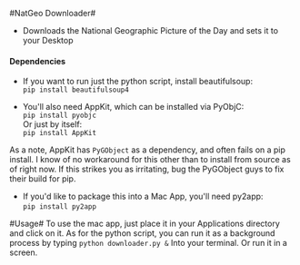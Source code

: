 #NatGeo Downloader#

* Downloads the National Geographic Picture of the Day and sets it to your Desktop  

#### Dependencies ####
* If you want to run just the python script, install beautifulsoup:  
`pip install beautifulsoup4`

* You'll also need AppKit, which can be installed via PyObjC:  
`pip install pyobjc`  
Or just by itself:  
`pip install AppKit`  

As a note, AppKit has `PyGObject` as a dependency, and often fails on a pip install. I know of no workaround for this other than to install from source as of right now. If this strikes you as irritating, bug the PyGObject guys to fix their build for pip.

* If you'd like to package this into a Mac App, you'll need py2app:  
`pip install py2app`


#Usage#
To use the mac app, just place it in your Applications directory and click on it. As for the python script, you can run it as a background process by typing
`python downloader.py &` Into your terminal. Or run it in a screen.
